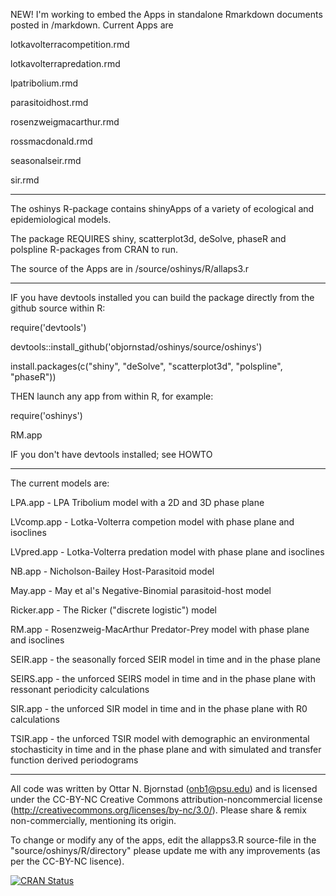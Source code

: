 NEW! I'm working to embed the Apps in standalone Rmarkdown documents posted in /markdown. Current Apps are

lotkavolterracompetition.rmd

lotkavolterrapredation.rmd

lpatribolium.rmd

parasitoidhost.rmd

rosenzweigmacarthur.rmd

rossmacdonald.rmd

seasonalseir.rmd

sir.rmd


______________________________________

The oshinys R-package contains shinyApps of a variety of ecological and epidemiological models. 

The package REQUIRES shiny,
    scatterplot3d,
    deSolve,
    phaseR and
    polspline R-packages from CRAN to run.
    
The source of the Apps are in /source/oshinys/R/allaps3.r
________________________________________

IF you have devtools installed you can  build the package directly from the github source within R:


require('devtools')

   devtools::install_github('objornstad/oshinys/source/oshinys')

   install.packages(c("shiny", "deSolve", "scatterplot3d", "polspline", "phaseR"))


THEN launch any app from within R, for example:


require('oshinys')

   RM.app


IF you don't have devtools installed; see HOWTO
________________________________________

The current models are:

LPA.app - LPA Tribolium model with a 2D and 3D phase plane

LVcomp.app - Lotka-Volterra competion model with phase plane and isoclines

LVpred.app - Lotka-Volterra predation model with phase plane and isoclines

NB.app - Nicholson-Bailey Host-Parasitoid model

May.app - May et al's Negative-Binomial parasitoid-host model

Ricker.app - The Ricker ("discrete logistic") model

RM.app - Rosenzweig-MacArthur Predator-Prey model with phase plane and isoclines

SEIR.app - the seasonally forced SEIR model in time and in the phase plane

SEIRS.app - the unforced SEIRS model in time and in the phase plane with ressonant periodicity calculations

SIR.app - the unforced SIR model in time and in the phase plane with R0 calculations

TSIR.app - the unforced TSIR model with demographic an environmental stochasticity in time and in 
the phase plane and with simulated and transfer function derived periodograms

________________________________

All code was written by Ottar N. Bjornstad (onb1@psu.edu) and is licensed under the CC-BY-NC Creative Commons attribution-noncommercial license (http://creativecommons.org/licenses/by-nc/3.0/). Please share & remix non-commercially, mentioning its origin.

To change or modify any of the apps, edit the allapps3.R source-file in the "source/oshinys/R/directory" please update me with any improvements (as per the CC-BY-NC lisence).

[![CRAN Status](https://www.r-pkg.org/badges/version/oshinys)](https://cran.r-project.org/package=oshinys)
